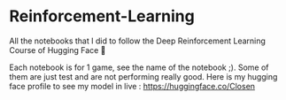 # Reinforcement-Learning
All the notebooks that I did to follow the Deep Reinforcement Learning Course of Hugging Face 🤗

Each notebook is for 1 game, see the name of the notebook ;).
Some of them are just test and are not performing really good.
Here is my hugging face profile to see my model in live : https://huggingface.co/Closen
